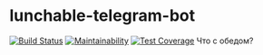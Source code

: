 # lunchable-telegram-bot
[![Build Status](https://travis-ci.org/oligsei/lunchable-telegram-bot.svg?branch=master)](https://travis-ci.org/oligsei/lunchable-telegram-bot)
[![Maintainability](https://api.codeclimate.com/v1/badges/33a46441bab0ddaf0d75/maintainability)](https://codeclimate.com/github/oligsei/lunchable-telegram-bot/maintainability)
[![Test Coverage](https://api.codeclimate.com/v1/badges/33a46441bab0ddaf0d75/test_coverage)](https://codeclimate.com/github/oligsei/lunchable-telegram-bot/test_coverage)
Что с обедом?

